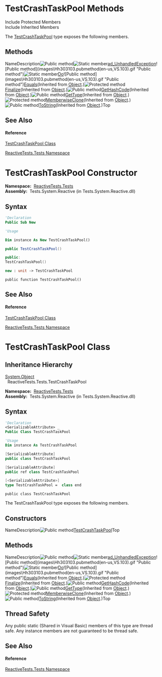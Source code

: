 # TestCrashTaskPool Methods

Include Protected Members  
Include Inherited Members

The [TestCrashTaskPool](TestCrashTaskPool\TestCrashTaskPool.md) type exposes the following members.

## Methods

NameDescription![Public method](images\Hh303103.pubmethod(en-us,VS.103).gif "Public method")![Static member](images\Hh244319.static(en-us,VS.103).gif "Static member")[ad\_UnhandledException](https://msdn.microsoft.com/en-us/library/m:reactivetests.tests.testcrashtaskpool.ad_unhandledexception(system.object%2csystem.unhandledexceptioneventargs)(v=VS.103))![Public method](images\Hh303103.pubmethod(en-us,VS.103).gif "Public method")![Static member](images\Hh244319.static(en-us,VS.103).gif "Static member")[Do](https://msdn.microsoft.com/en-us/library/m:reactivetests.tests.testcrashtaskpool.do(system.exception%40)(v=VS.103))![Public method](images\Hh303103.pubmethod(en-us,VS.103).gif "Public method")[Equals](https://msdn.microsoft.com/en-us/library/m:system.object.equals(system.object)(v=VS.103))(Inherited from [Object](https://msdn.microsoft.com/en-us/library/e5kfa45b).)![Protected method](images\Hh303103.protmethod(en-us,VS.103).gif "Protected method")[Finalize](https://msdn.microsoft.com/en-us/library/4k87zsw7)(Inherited from [Object](https://msdn.microsoft.com/en-us/library/e5kfa45b).)![Public method](images\Hh303103.pubmethod(en-us,VS.103).gif "Public method")[GetHashCode](https://msdn.microsoft.com/en-us/library/zdee4b3y)(Inherited from [Object](https://msdn.microsoft.com/en-us/library/e5kfa45b).)![Public method](images\Hh303103.pubmethod(en-us,VS.103).gif "Public method")[GetType](https://msdn.microsoft.com/en-us/library/dfwy45w9)(Inherited from [Object](https://msdn.microsoft.com/en-us/library/e5kfa45b).)![Protected method](images\Hh303103.protmethod(en-us,VS.103).gif "Protected method")[MemberwiseClone](https://msdn.microsoft.com/en-us/library/57ctke0a)(Inherited from [Object](https://msdn.microsoft.com/en-us/library/e5kfa45b).)![Public method](images\Hh303103.pubmethod(en-us,VS.103).gif "Public method")[ToString](https://msdn.microsoft.com/en-us/library/7bxwbwt2)(Inherited from [Object](https://msdn.microsoft.com/en-us/library/e5kfa45b).)Top

## See Also

#### Reference

[TestCrashTaskPool Class](TestCrashTaskPool\TestCrashTaskPool.md)

[ReactiveTests.Tests Namespace](ReactiveTests.Tests\ReactiveTests.Tests.md)

# TestCrashTaskPool Constructor

**Namespace:**  [ReactiveTests.Tests](ReactiveTests.Tests\ReactiveTests.Tests.md)  
**Assembly:**  Tests.System.Reactive (in Tests.System.Reactive.dll)

## Syntax

```vb
'Declaration
Public Sub New
```

```vb
'Usage

Dim instance As New TestCrashTaskPool()
```

```csharp
public TestCrashTaskPool()
```

```c++
public:
TestCrashTaskPool()
```

```fsharp
new : unit -> TestCrashTaskPool
```

```jscript
public function TestCrashTaskPool()
```

## See Also

#### Reference

[TestCrashTaskPool Class](TestCrashTaskPool\TestCrashTaskPool.md)

[ReactiveTests.Tests Namespace](ReactiveTests.Tests\ReactiveTests.Tests.md)

# TestCrashTaskPool Class

## Inheritance Hierarchy

[System.Object](https://msdn.microsoft.com/en-us/library/e5kfa45b)  
  ReactiveTests.Tests.TestCrashTaskPool

**Namespace:**  [ReactiveTests.Tests](ReactiveTests.Tests\ReactiveTests.Tests.md)  
**Assembly:**  Tests.System.Reactive (in Tests.System.Reactive.dll)

## Syntax

```vb
'Declaration
<SerializableAttribute> _
Public Class TestCrashTaskPool
```

```vb
'Usage
Dim instance As TestCrashTaskPool
```

```csharp
[SerializableAttribute]
public class TestCrashTaskPool
```

```c++
[SerializableAttribute]
public ref class TestCrashTaskPool
```

```fsharp
[<SerializableAttribute>]
type TestCrashTaskPool =  class end
```

```jscript
public class TestCrashTaskPool
```

The TestCrashTaskPool type exposes the following members.

## Constructors

NameDescription![Public method](images\Hh303103.pubmethod(en-us,VS.103).gif "Public method")[TestCrashTaskPool](TestCrashTaskPool\TestCrashTaskPool.md)Top

## Methods

NameDescription![Public method](images\Hh303103.pubmethod(en-us,VS.103).gif "Public method")![Static member](images\Hh244319.static(en-us,VS.103).gif "Static member")[ad\_UnhandledException](https://msdn.microsoft.com/en-us/library/m:reactivetests.tests.testcrashtaskpool.ad_unhandledexception(system.object%2csystem.unhandledexceptioneventargs)(v=VS.103))![Public method](images\Hh303103.pubmethod(en-us,VS.103).gif "Public method")![Static member](images\Hh244319.static(en-us,VS.103).gif "Static member")[Do](https://msdn.microsoft.com/en-us/library/m:reactivetests.tests.testcrashtaskpool.do(system.exception%40)(v=VS.103))![Public method](images\Hh303103.pubmethod(en-us,VS.103).gif "Public method")[Equals](https://msdn.microsoft.com/en-us/library/m:system.object.equals(system.object)(v=VS.103))(Inherited from [Object](https://msdn.microsoft.com/en-us/library/e5kfa45b).)![Protected method](images\Hh303103.protmethod(en-us,VS.103).gif "Protected method")[Finalize](https://msdn.microsoft.com/en-us/library/4k87zsw7)(Inherited from [Object](https://msdn.microsoft.com/en-us/library/e5kfa45b).)![Public method](images\Hh303103.pubmethod(en-us,VS.103).gif "Public method")[GetHashCode](https://msdn.microsoft.com/en-us/library/zdee4b3y)(Inherited from [Object](https://msdn.microsoft.com/en-us/library/e5kfa45b).)![Public method](images\Hh303103.pubmethod(en-us,VS.103).gif "Public method")[GetType](https://msdn.microsoft.com/en-us/library/dfwy45w9)(Inherited from [Object](https://msdn.microsoft.com/en-us/library/e5kfa45b).)![Protected method](images\Hh303103.protmethod(en-us,VS.103).gif "Protected method")[MemberwiseClone](https://msdn.microsoft.com/en-us/library/57ctke0a)(Inherited from [Object](https://msdn.microsoft.com/en-us/library/e5kfa45b).)![Public method](images\Hh303103.pubmethod(en-us,VS.103).gif "Public method")[ToString](https://msdn.microsoft.com/en-us/library/7bxwbwt2)(Inherited from [Object](https://msdn.microsoft.com/en-us/library/e5kfa45b).)Top

## Thread Safety

Any public static (Shared in Visual Basic) members of this type are thread safe. Any instance members are not guaranteed to be thread safe.

## See Also

#### Reference

[ReactiveTests.Tests Namespace](ReactiveTests.Tests\ReactiveTests.Tests.md)

